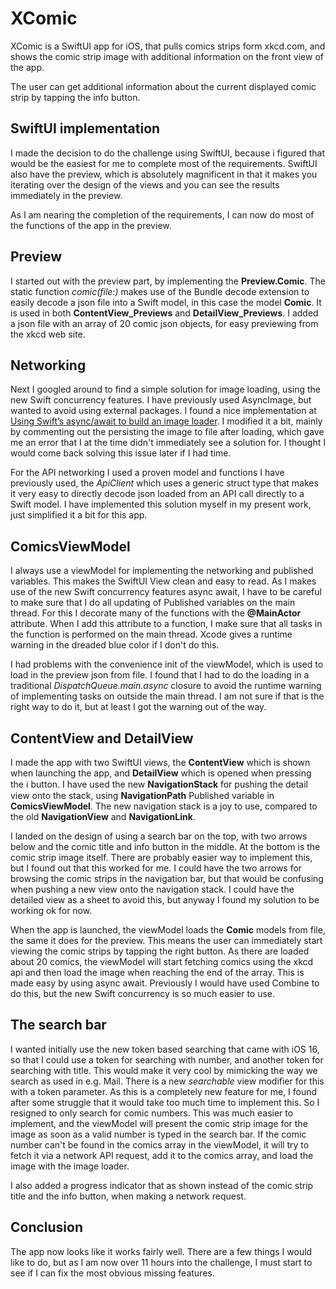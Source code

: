 # XComic
XComic is a SwiftUI app for iOS, that pulls comics strips form xkcd.com, and shows the comic strip image with additional information on the front view of the app.

The user can get additional information about the current displayed comic strip by tapping the info button.

## SwiftUI implementation
I made the decision to do the challenge using SwiftUI, because i figured that would be the easiest for me to complete most of the requirements. SwiftUI also have the preview, which is absolutely magnificent in that it makes you iterating over the design of the views and you can see the results immediately in the preview.

As I am nearing the completion of the requirements, I can now do most of the functions of the app in the preview.

## Preview
I started out with the preview part, by implementing the **Preview.Comic**. The static function *comic(file:)* makes use of the Bundle decode extension to easily decode a json file into a Swift model, in this case the model **Comic**.
It is used in both **ContentView_Previews** and **DetailView_Previews**. I added a json file with an array of 20 comic json objects, for easy previewing from the xkcd web site.

## Networking
Next I googled around to find a simple solution for image loading, using the new Swift concurrency features. I have previously used AsyncImage, but wanted to avoid using external packages. I found a nice implementation at [Using Swift’s async/await to build an image loader](https://www.donnywals.com/using-swifts-async-await-to-build-an-image-loader/). I modified it a bit, mainly by commenting out the persisting the image to file after loading, which gave me an error that I at the time didn't immediately see a solution for. I thought I would come back solving this issue later if I had time.

For the API networking I used a proven model and functions I have previously used, the *ApiClient* which uses a generic struct type that makes it very easy to directly decode json loaded from an API call directly to a Swift model. I have implemented this solution myself in my present work, just simplified it a bit for this app.

## ComicsViewModel
I always use a viewModel for implementing the networking and published variables. This makes the SwiftUI View clean and easy to read. As I makes use of the new Swift concurrency features async await, I have to be careful to make sure that I do all updating of Published variables on the main thread. For this I decorate many of the functions with the **@MainActor** attribute. When I add this attribute to a function, I make sure that all tasks in the function is performed on the main thread. Xcode gives a runtime warning in the dreaded blue color if I don't do this.

I had problems with the convenience init of the viewModel, which is used to load in the preview json from file. I found that I had to do the loading in a traditional *DispatchQueue.main.async* closure to avoid the runtime warning of implementing tasks on outside the main thread.
I am not sure if that is the right way to do it, but at least I got the warning out of the way.

## ContentView and DetailView
I made the app with two SwiftUI views, the **ContentView** which is shown when launching the app, and **DetailView** which is opened when pressing the ℹ️ button. I have used the new **NavigationStack** for pushing the detail view onto the stack, using **NavigationPath** Published variable in **ComicsViewModel**. The new navigation stack is a joy to use, compared to the old **NavigationView** and **NavigationLink**.

I landed on the design of using a search bar on the top, with two arrows below and the comic title and info button in the middle. At the bottom is the comic strip image itself. There are probably easier way to implement this, but I found out that this worked for me. I could have the two arrows for browsing the comic strips in the navigation bar, but that would be confusing when pushing a new view onto the navigation stack. I could have the detailed view as a sheet to avoid this, but anyway I found my solution to be working ok for now.

When the app is launched, the viewModel loads the **Comic** models from file, the same it does for the preview. This means the user can immediately start viewing the comic strips by tapping the right button. As there are loaded about 20 comics, the viewModel will start fetching comics using the xkcd api and then load the image when reaching the end of the array. This is made easy by using async await. Previously I would have used Combine to do this, but the new Swift concurrency is so much easier to use.

## The search bar
I wanted initially use the new token based searching that came with iOS 16, so that I could use a token for searching with number, and another token for searching with title. This would make it very cool by mimicking the way we search as used in e.g. Mail. There is a new *searchable* view modifier for this with a token parameter. As this is a completely new feature for me, I found after some struggle that it would take too much time to implement this. So I resigned to only search for comic numbers. This was much easier to implement, and the viewModel will present the comic strip image for the image as soon as a valid number is typed in the search bar. If the comic number can't be found in the comics array in the viewModel, it will try to fetch it via a network API request, add it to the comics array, and load the image with the image loader.

I also added a progress indicator that as shown instead of the comic strip title and the info button, when making a network request.

## Conclusion 
The app now looks like it works fairly well. There are a few things I would like to do, but as I am now over 11 hours into the challenge, I must start to see if I can fix the most obvious missing features.



